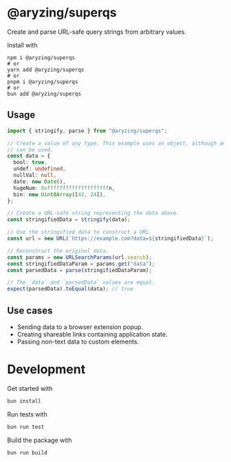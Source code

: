 # @aryzing/superqs

Create and parse URL-safe query strings from arbitrary values.

Install with

```shell
npm i @aryzing/superqs
# or
yarn add @aryzing/superqs
# or
pnpm i @aryzing/superqs
# or
bun add @aryzing/superqs
```

## Usage

```ts
import { stringify, parse } from "@aryzing/superqs";

// Create a value of any type. This example uses an object, although any value
// can be used.
const data = {
  bool: true,
  undef: undefined,
  nullVal: null,
  date: new Date(),
  hugeNum: 0xffffffffffffffffffffn,
  bin: new Uint8Array([42, 24]),
};

// Create a URL-safe string representing the data above.
const stringifiedData = stringify(data);

// Use the stringified data to construct a URL.
const url = new URL(`https://example.com?data=${stringifiedData}`);

// Reconstruct the original data.
const params = new URLSearchParams(url.search);
const stringifiedDataParam = params.get("data");
const parsedData = parse(stringifiedDataParam);

// The `data` and `parsedData` values are equal.
expect(parsedData).toEqual(data); // true
```

## Use cases

- Sending data to a browser extension popup.
- Creating shareable links containing application state.
- Passing non-text data to custom elements.

# Development

Get started with

```bash
bun install
```

Run tests with

```bash
bun run test
```

Build the package with

```bash
bun run build
```
